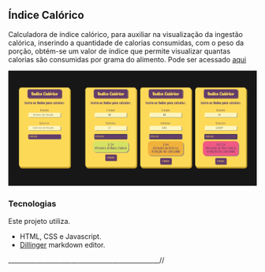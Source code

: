 
## Índice Calórico
Calculadora de índice calórico, para auxiliar na visualização da ingestão calórica, inserindo a quantidade de calorias consumidas, com o peso da porção, obtém-se um valor de índice que permite visualizar quantas calorias são consumidas por grama do alimento.
Pode ser acessado [aqui](https://izichtl.github.io/indicecalorico/)

![Screen](https://github.com/izichtl/indicecalorico/blob/master/img/indicecalorico.png?raw=true) 


### Tecnologias 

Este projeto utiliza.
* HTML, CSS e Javascript. 
* [Dillinger](http://dillinger.io) markdown editor.

________________________________________________//
